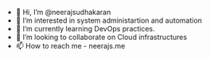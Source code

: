 - 👋 Hi, I’m @neerajsudhakaran
- 👀 I’m interested in system administartion and automation
- 🌱 I’m currently learning DevOps practices.
- 💞️ I’m looking to collaborate on Cloud infrastructures 
- 📫 How to reach me - neerajs.me

<!---
neerajsudhakaran/neerajsudhakaran is a ✨ special ✨ repository because its `README.md` (this file) appears on your GitHub profile.
You can click the Preview link to take a look at your changes.
--->

